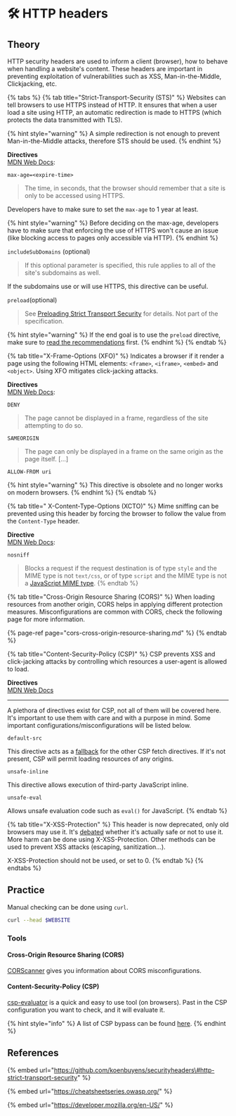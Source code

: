 # 🛠️ HTTP headers

## Theory

HTTP security headers are used to inform a client \(browser\), how to behave when handling a website's content. These headers are important in preventing exploitation of vulnerabilities such as XSS, Man-in-the-Middle, Clickjacking, etc.

{% tabs %}
{% tab title="Strict-Transport-Security \(STS\)" %}
Websites can tell browsers to use HTTPS instead of HTTP. It ensures that when a user load a site using HTTP, an automatic redirection is made to HTTPS \(which protects the data transmitted with TLS\).

{% hint style="warning" %}
A simple redirection is not enough to prevent Man-in-the-Middle attacks, therefore STS should be used.
{% endhint %}

**Directives**  
[MDN Web Docs](https://developer.mozilla.org/en-US/docs/Web/HTTP/Headers/Strict-Transport-Security):

`max-age=<expire-time>` 

> The time, in seconds, that the browser should remember that a site is only to be accessed using HTTPS.

Developers have to make sure to set the `max-age` to 1 year at least.

{% hint style="warning" %}
Before deciding on the max-age, developers have to make sure that enforcing the use of HTTPS won't cause an issue \(like blocking access to pages only accessible via HTTP\).
{% endhint %}

`includeSubDomains` \(optional\) 

> If this optional parameter is specified, this rule applies to all of the site's subdomains as well.

If the subdomains use or will use HTTPS, this directive can be useful.

`preload`\(optional\)   


> See [Preloading Strict Transport Security](https://developer.mozilla.org/en-US/docs/Web/HTTP/Headers/Strict-Transport-Security#preloading_strict_transport_security) for details. Not part of the specification.

{% hint style="warning" %}
If the end goal is to use the `preload` directive, make sure to [read the recommendations](https://hstspreload.org/) first. 
{% endhint %}
{% endtab %}

{% tab title="X-Frame-Options \(XFO\)" %}
Indicates a browser if it render a page using the following HTML elements: `<frame>`, `<iframe>`, `<embed>`  and `<object>`. Using XFO mitigates click-jacking attacks.

**Directives**  
[MDN Web Docs](https://developer.mozilla.org/en-US/docs/Web/HTTP/Headers/X-Frame-Options):

`DENY` 

> The page cannot be displayed in a frame, regardless of the site attempting to do so.

`SAMEORIGIN`

> The page can only be displayed in a frame on the same origin as the page itself. \[...\]

 `ALLOW-FROM uri` 

{% hint style="warning" %}
This directive is obsolete and no longer works on modern browsers.
{% endhint %}
{% endtab %}

{% tab title=" X-Content-Type-Options \(XCTO\)" %}
Mime sniffing can be prevented using this header by forcing the browser to follow the value from the `Content-Type` header. 

**Directive**  
[MDN Web Docs](https://developer.mozilla.org/en-US/docs/Web/HTTP/Headers/X-Content-Type-Options):

`nosniff`

> Blocks a request if the request destination is of type `style` and the MIME type is not `text/css`, or of type `script` and the MIME type is not a [JavaScript MIME type](https://html.spec.whatwg.org/multipage/scripting.html#javascript-mime-type).  
{% endtab %}

{% tab title="Cross-Origin Resource Sharing \(CORS\)" %}
When loading resources from another origin, CORS helps in applying different protection measures. Misconfigurations are common with CORS, check the following page for more information. 

{% page-ref page="cors-cross-origin-resource-sharing.md" %}
{% endtab %}

{% tab title="Content-Security-Policy \(CSP\)" %}
CSP prevents XSS and click-jacking attacks by controlling which resources a user-agent is allowed to load.

**Directives**  
[MDN Web Docs](https://developer.mozilla.org/en-US/docs/Web/HTTP/CSP)  
****  
A plethora of directives exist for CSP, not all of them will be covered here. It's important to use them with care and with a purpose in mind. Some important configurations/misconfigurations will be listed below.

`default-src`

This directive acts as a [fallback](https://content-security-policy.com/default-src/) for the other CSP fetch directives. If it's not present, CSP will permit loading resources of any origins. 

`unsafe-inline` 

This directive allows execution of third-party JavaScript inline.

`unsafe-eval` 

Allows unsafe evaluation code such as `eval()` for JavaScript. 
{% endtab %}

{% tab title="X-XSS-Protection" %}
This header is now deprecated, only old browsers may use it. It's [debated](https://github.com/OWASP/CheatSheetSeries/issues/376) whether it's actually safe or not to use it. More harm can be done using X-XSS-Protection. Other methods can be used to prevent XSS attacks \(escaping, sanitization...\).

X-XSS-Protection should not be used, or set to 0. 
{% endtab %}
{% endtabs %}

## Practice

Manual checking can be done using `curl`.

```bash
curl --head $WEBSITE
```

### Tools

#### Cross-Origin Resource Sharing \(CORS\)️

[CORScanner](https://github.com/chenjj/CORScanner) gives you information about CORS misconfigurations.

####  Content-Security-Policy \(CSP\)

[csp-evaluator](https://csp-evaluator.withgoogle.com/) is a quick and easy to use tool \(on browsers\). Past in the CSP configuration you want to check, and it will evaluate it. 

{% hint style="info" %}
A list of CSP bypass can be found [here](https://0xn3va.gitbook.io/cheat-sheets/web-application/content-security-policy#allowed-data-scheme). 
{% endhint %}

## References

{% embed url="https://github.com/koenbuyens/securityheaders\#http-strict-transport-security" %}

{% embed url="https://cheatsheetseries.owasp.org/" %}

{% embed url="https://developer.mozilla.org/en-US/" %}



